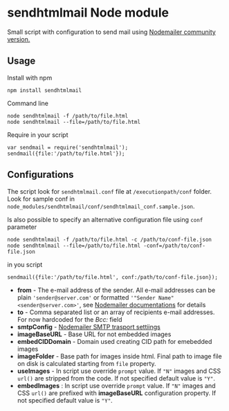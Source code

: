# sendhtmlmail Node module

Small script with configuration to send mail using [Nodemailer community version.](https://community.nodemailer.com/)

## Usage

Install with npm

    npm install sendhtmlmail

Command line

	node sendhtmlmail -f /path/to/file.html
	node sendhtmlmail --file=/path/to/file.html

Require in your script

	var sendmail = require('sendhtmlmail');
	sendmail({file:'/path/to/file.html'});

## Configurations

The script look for `sendhtmlmail.conf` file at `/executionpath/conf` folder. Look for sample conf in `node_modules/sendhtmlmail/conf/sendhtmlmail_conf.sample.json`.

Is also possible to specify an alternative configuration file using `conf` parameter

	node sendhtmlmail -f /path/to/file.html -c /path/to/conf-file.json
	node sendhtmlmail --file=/path/to/file.html -conf=/path/to/conf-file.json

in you script

	sendmail({file:'/path/to/file.html', conf:/path/to/conf-file.json});


* __from__ - The e-mail address of the sender. All e-mail addresses can be plain `'sender@server.com'` or formatted `'"Sender Name" <sender@server.com>'`, see [Nodemailer documentations](https://github.com/nodemailer/nodemailer#e-mail-message-fields) for details
* __to__ - Comma separated list or an array of recipients e-mail addresses. For now hardcoded for the *Bcc:* field
* __smtpConfig__ - [Nodemailer SMTP trasport settiings](https://github.com/nodemailer/nodemailer#set-up-smtp)
* __imageBaseURL__ - Base URL for not embedded images
* __embedCIDDomain__ - Domain used creating CID path for emebedded images
* __imageFolder__ - Base path for images inside html. Final path to image file on disk is calculated starting from `file` property.
* __useImages__ - In script use override `prompt` value. If `"N"` images and CSS `url()` are stripped from the code. If not specified default value is `"Y"`.
* __embedImages__ : In script use override `prompt` value. If `"N"` images and CSS `url()` are prefixed with __imageBaseURL__ configuration property. If not specified default value is `"Y"`.
